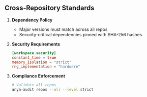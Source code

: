 ## Cross-Repository Standards

1. **Dependency Policy**
   - Major versions must match across all repos
   - Security-critical dependencies pinned with SHA-256 hashes

2. **Security Requirements**

   ```toml
   [workspace.security]
   constant_time = true
   memory_isolation = "strict"
   rng_implementation = "hardware"
   ```

3. **Compliance Enforcement**

   ```bash
   # Validate all repos
   anya-audit repos --all --level strict
   ``` 
   